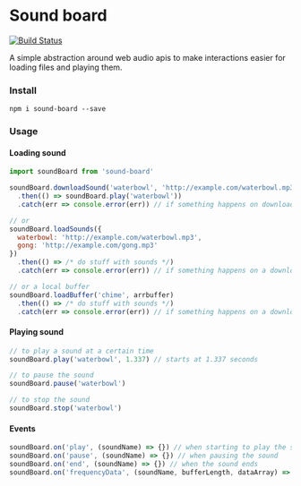 # Sound board

[![Build Status](https://travis-ci.org/jcblw/sound-board.svg?branch=master)](https://travis-ci.org/jcblw/sound-board)

A simple abstraction around web audio apis to make interactions easier for loading files and playing them.

### Install

```shell
npm i sound-board --save
```

### Usage

#### Loading sound

```javascript
import soundBoard from 'sound-board'

soundBoard.downloadSound('waterbowl', 'http://example.com/waterbowl.mp3')
  .then(() => soundBoard.play('waterbowl'))
  .catch(err => console.error(err)) // if something happens on download

// or
soundBoard.loadSounds({
  waterbowl: 'http://example.com/waterbowl.mp3',
  gong: 'http://example.com/gong.mp3'
})
  .then(() => /* do stuff with sounds */)
  .catch(err => console.error(err)) // if something happens on a download

// or a local buffer
soundBoard.loadBuffer('chime', arrbuffer)
  .then(() => /* do stuff with sounds */)
  .catch(err => console.error(err)) // if something happens on a download
```

#### Playing sound

```javascript
// to play a sound at a certain time
soundBoard.play('waterbowl', 1.337) // starts at 1.337 seconds

// to pause the sound
soundBoard.pause('waterbowl')

// to stop the sound
soundBoard.stop('waterbowl')
```

#### Events

```javascript
soundBoard.on('play', (soundName) => {}) // when starting to play the sound
soundBoard.on('pause', (soundName) => {}) // when pausing the sound
soundBoard.on('end', (soundName) => {}) // when the sound ends
soundBoard.on('frequencyData', (soundName, bufferLength, dataArray) => {}) // some data when song is playing
```
